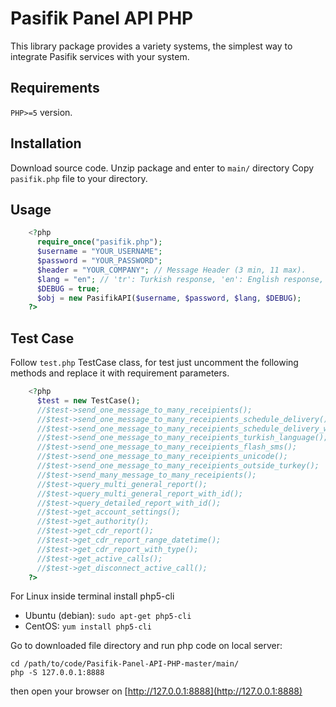 # Pasifik Panel API PHP

This library package provides a variety systems, the simplest way to integrate Pasifik services with your system.

## Requirements
`PHP>=5` version.

## Installation
Download source code.
Unzip package and enter to `main/` directory
Copy `pasifik.php` file to your directory.

## Usage

```php
    <?php
      require_once("pasifik.php");
      $username = "YOUR_USERNAME";
      $password = "YOUR_PASSWORD";
      $header = "YOUR_COMPANY"; // Message Header (3 min, 11 max).
      $lang = "en"; // 'tr': Turkish response, 'en': English response, 'ar': Arabic response.
      $DEBUG = true;
      $obj = new PasifikAPI($username, $password, $lang, $DEBUG);
    ?>
```
## Test Case

Follow `test.php` TestCase class, for test just uncomment the following methods and replace it with requirement parameters.

```php
    <?php 
      $test = new TestCase();
      //$test->send_one_message_to_many_receipients();
      //$test->send_one_message_to_many_receipients_schedule_delivery();
      //$test->send_one_message_to_many_receipients_schedule_delivery_with_validity_period();
      //$test->send_one_message_to_many_receipients_turkish_language();
      //$test->send_one_message_to_many_receipients_flash_sms();
      //$test->send_one_message_to_many_receipients_unicode();
      //$test->send_one_message_to_many_receipients_outside_turkey();
      //$test->send_many_message_to_many_receipients();
      //$test->query_multi_general_report();
      //$test->query_multi_general_report_with_id();
      //$test->query_detailed_report_with_id();
      //$test->get_account_settings();
      //$test->get_authority();
      //$test->get_cdr_report();
      //$test->get_cdr_report_range_datetime();
      //$test->get_cdr_report_with_type();
      //$test->get_active_calls();
      //$test->get_disconnect_active_call();
    ?>
```
For Linux inside terminal install php5-cli 

* Ubuntu (debian): `sudo apt-get php5-cli`
* CentOS: `yum install php5-cli`

Go to downloaded file directory and run php code on local server:

    cd /path/to/code/Pasifik-Panel-API-PHP-master/main/
    php -S 127.0.0.1:8888

then open your browser on [http://127.0.0.1:8888](http://127.0.0.1:8888)
